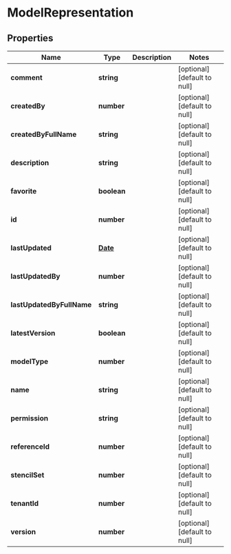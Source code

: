 # ModelRepresentation

## Properties
Name | Type | Description | Notes
------------ | ------------- | ------------- | -------------
**comment** | **string** |  | [optional] [default to null]
**createdBy** | **number** |  | [optional] [default to null]
**createdByFullName** | **string** |  | [optional] [default to null]
**description** | **string** |  | [optional] [default to null]
**favorite** | **boolean** |  | [optional] [default to null]
**id** | **number** |  | [optional] [default to null]
**lastUpdated** | [**Date**](Date.md) |  | [optional] [default to null]
**lastUpdatedBy** | **number** |  | [optional] [default to null]
**lastUpdatedByFullName** | **string** |  | [optional] [default to null]
**latestVersion** | **boolean** |  | [optional] [default to null]
**modelType** | **number** |  | [optional] [default to null]
**name** | **string** |  | [optional] [default to null]
**permission** | **string** |  | [optional] [default to null]
**referenceId** | **number** |  | [optional] [default to null]
**stencilSet** | **number** |  | [optional] [default to null]
**tenantId** | **number** |  | [optional] [default to null]
**version** | **number** |  | [optional] [default to null]


